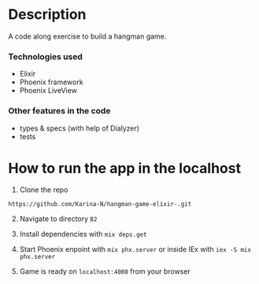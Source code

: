 # Description

A code along exercise to build a hangman game.

### Technologies used

- Elixir
- Phoenix framework
- Phoenix LiveView

### Other features in the code

- types & specs (with help of Dialyzer)
- tests

# How to run the app in the localhost

1. Clone the repo

```
https://github.com/Karina-N/hangman-game-elixir-.git
```

2. Navigate to directory `B2`

3. Install dependencies with `mix deps.get`

4. Start Phoenix enpoint with `mix phx.server` or inside IEx with `iex -S mix phx.server`

5. Game is ready on `localhost:4000` from your browser
